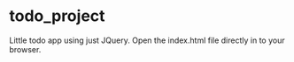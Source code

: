# todo_project
Little todo app using just JQuery.
Open the index.html file directly in to your browser.
